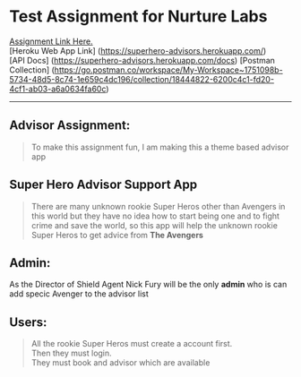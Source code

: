 # Test Assignment for Nurture Labs
[Assignment Link Here.](assignment.md)  
[Heroku Web App Link] (https://superhero-advisors.herokuapp.com/)  
[API Docs] (https://superhero-advisors.herokuapp.com/docs)
[Postman Collection] (https://go.postman.co/workspace/My-Workspace~1751098b-5734-48d5-8c74-1e659c4dc196/collection/18444822-6200c4c1-fd20-4cf1-ab03-a6a0634fa60c)

___
## Advisor Assignment:
> To make this assignment fun, I am making this a theme based advisor app

## Super Hero Advisor Support App
> There are many unknown rookie Super Heros other than Avengers in this world but they have no idea how to start being one and to fight crime and save the world, so this app will help the unknown rookie Super Heros to get advice from **The Avengers** 

## Admin:  
As the Director of Shield Agent Nick Fury will be the only **admin** who is can add specic Avenger to the advisor list

## Users:  
> All the rookie Super Heros must create a account first.  
> Then they must login.  
> They must book and advisor which are available
